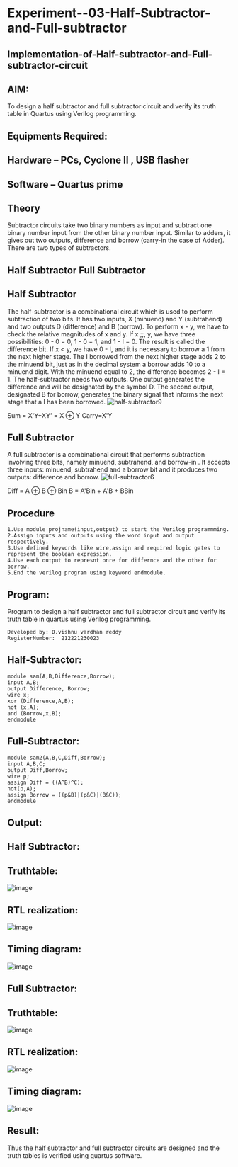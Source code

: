 # Experiment--03-Half-Subtractor-and-Full-subtractor
## Implementation-of-Half-subtractor-and-Full-subtractor-circuit
## AIM:
To design a half subtractor and full subtractor circuit and verify its truth table in Quartus using Verilog programming.

## Equipments Required:
## Hardware – PCs, Cyclone II , USB flasher
## Software – Quartus prime
## Theory
Subtractor circuits take two binary numbers as input and subtract one binary number input from the other binary number input. Similar to adders, it gives out two outputs, difference and borrow (carry-in the case of Adder). There are two types of subtractors.

## Half Subtractor Full Subtractor
## Half Subtractor
The half-subtractor is a combinational circuit which is used to perform subtraction of two bits. It has two inputs, X (minuend) and Y (subtrahend) and two outputs D (difference) and B (borrow). To perform x - y, we have to check the relative magnitudes of x and y. If x ;;, y, we have three possibilities: 0 - 0 = 0, 1 - 0 = 1, and 1 - I = 0. The result is called the difference bit. If x < y, we have 0 - I, and it is necessary to borrow a 1 from the next higher stage. The I borrowed from the next higher stage adds 2 to the minuend bit, just as in the decimal system a borrow adds 10 to a minuend digit. With the minuend equal to 2, the difference becomes 2 - I = 1. The half-subtractor needs two outputs. One output generates the difference and will be designated by the symbol D. The second output, designated B for borrow, generates the binary signal that informs the next stage that a I has been borrowed.
![half-subtractor9](https://user-images.githubusercontent.com/36288975/166112538-58c3bc7c-ee5d-4e6a-ac8d-8e8328efe27a.png)


Sum = X'Y+XY' = X ⊕ Y
Carry=X'Y

## Full Subtractor
A full subtractor is a combinational circuit that performs subtraction involving three bits, namely minuend, subtrahend, and borrow-in . It accepts three inputs: minuend, subtrahend and a borrow bit and it produces two outputs: difference and borrow. 
![full-subtractor6](https://user-images.githubusercontent.com/36288975/166112541-24c68359-3de8-4674-ae22-8272ffc385ed.png)


Diff = A ⊕ B ⊕ Bin B = A'Bin + A'B + BBin

## Procedure
```
1.Use module projname(input,output) to start the Verilog programmming.
2.Assign inputs and outputs using the word input and output respectively.
3.Use defined keywords like wire,assign and required logic gates to represent the boolean expression.
4.Use each output to represnt onre for differnce and the other for borrow.
5.End the verilog program using keyword endmodule.
```



## Program:
Program to design a half subtractor and full subtractor circuit and verify its truth table in quartus using Verilog programming.
```
Developed by: D.vishnu vardhan reddy
RegisterNumber:  212221230023
```
## Half-Subtractor:
```
module sam(A,B,Difference,Borrow);
input A,B;
output Difference, Borrow;
wire x;
xor (Difference,A,B);
not (x,A);
and (Borrow,x,B);
endmodule
```
## Full-Subtractor:
```
module sam2(A,B,C,Diff,Borrow);
input A,B,C;
output Diff,Borrow;
wire p;
assign Diff = ((A^B)^C);
not(p,A);
assign Borrow = ((p&B)|(p&C)|(B&C));
endmodule
```
## Output:

## Half Subtractor:
## Truthtable:
![image](https://user-images.githubusercontent.com/94175324/196046667-dd8a6052-53b7-428b-83f8-1643e93c3ccb.png)
## RTL realization:
![image](https://user-images.githubusercontent.com/94175324/196046690-b92211b9-ebd7-48c6-bc52-39032d7d4a5b.png)
## Timing diagram:
![image](https://user-images.githubusercontent.com/94175324/196046720-4fbdf75f-1fa0-484d-ac3c-825d28f38387.png)
## Full Subtractor:
## Truthtable:
![image](https://user-images.githubusercontent.com/94175324/196046757-01eef08e-a459-44e5-933d-d588dbc34cd0.png)
## RTL realization:
![image](https://user-images.githubusercontent.com/94175324/196046787-518bb493-0754-40d5-a0e3-119d73d88ac0.png)
## Timing diagram:
![image](https://user-images.githubusercontent.com/94175324/196046803-bba94749-0ce5-4385-8a80-3545433ca370.png)

## Result:
Thus the half subtractor and full subtractor circuits are designed and the truth tables is verified using quartus software.
